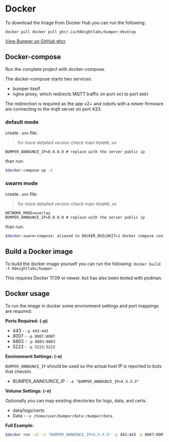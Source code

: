# Docker

To download the image from Docker Hub you can run the following:

`docker pull docker pull ghcr.io/60eightlabs/bumper:develop`

[View Bumper on GitHub ghcr](https://github.com/60EightLabs/bumper/pkgs/container/bumper)

## Docker-compose

Run the complete project with docker-compose.

The docker-compose starts two services:

- bumper itself
- nginx proxy, which redirects MQTT traffic on port `443` to port `8883`

The redirection is required as the app v2+ and robots with a newer firmware
are connecting to the mqtt server on port 433.

### default mode

create `.env` file:

> for more detailed version check main `README.md`

```env
BUMPER_ANNOUNCE_IP=0.0.0.0 # replace with the server public ip
```

than run:

```sh
$docker-compose up -d
```

### swarm mode

create `.env` file:

> for more detailed version check main `README.md`

```env
NETWORK_MODE=overlay
BUMPER_ANNOUNCE_IP=0.0.0.0 # replace with the server public ip
```

than run:

```sh
$docker-swarm-compose: aliased to DOCKER_BUILDKIT=1 docker compose config | sed '1{/^name:/d}' | sed 's/published: "\(.*\)"/published: \1/' | DOCKER_BUILDKIT=1 CONFIG_VERSION=1 docker stack deploy --resolve-image=never --with-registry-auth --compose-file -
```

## Build a Docker image

To build the docker image yourself you can run the following:
`docker build -t 60eightlabs/bumper .`

This requires Docker 17.09 or newer, but has also been tested with podman.

## Docker usage

To run the image in docker some environment settings and port mappings are required:

**Ports Required: (-p)**

- 443 - `-p 443:443`
- 8007 - `-p 8007:8007`
- 8883 - `-p 8883:8883`
- 5223 - `-p 5223:5223`

**Environment Settings: (-e)**

`BUMPER_ANNOUNCE_IP` should be used so the actual host IP is reported to bots that checkin.

- BUMPER_ANNOUNCE_IP - `-e "BUMPER_ANNOUNCE_IP=X.X.X.X"`

**Volume Settings: (-v)**

Optionally you can map existing directories for logs, data, and certs.

- data/logs/certs
- Data - `-v /home/user/bumper/data:/bumper/data`

**Full Example:**

```sh
$docker run -it -e "BUMPER_ANNOUNCE_IP=X.X.X.X" -p 443:443 -p 8007:8007 -p 8883:8883 -p 5223:5223 -v /home/user/bumper/data:/bumper/data --name bumper 60eightlabs/bumper
```
